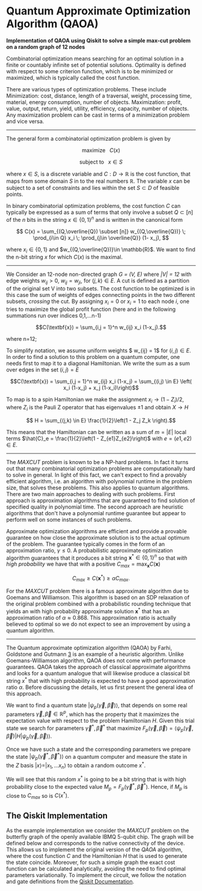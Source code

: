# Quantum Approximate Optimization Algorithm (QAOA)
<b>Implementation of QAOA using Qiskit to solve a simple max-cut problem on a random graph of 12 nodes</b>


Combinatorial optimization means searching for an optimal solution in a finite or countably infinite set of potential solutions. Optimality is defined with respect to some criterion function, which is to be minimized or maximized, which is typically called the cost function.

There are various types of optimization problems. These include Minimization: cost, distance, length of a traversal, weight, processing time, material, energy consumption, number of objects. Maximization: profit, value, output, return, yield, utility, efficiency, capacity, number of objects. Any maximization problem can be cast in terms of a minimization problem and vice versa. 

------------------------------------------------------------------------------------------------------------------------------

The general form a combinatorial optimization problem is given by



$$ \text{maximize } \;\;      C(x)$$




$$ \text{subject to } \;\; x \in S $$



where $x \in S$, is a discrete variable and $C : D \rightarrow \mathbb{R}$ is the cost function, that maps from some domain $S$ in to the real numbers $\mathbb{R}$. The variable $x$ can be subject to a set of constraints and lies within the set $S \subset D$ of feasible points.

In binary combinatorial optimization problems, the cost function $C$ can typically be expressed as a sum of terms that only involve a subset $Q \subset[n]$ of the $n$ bits in the string $x \in \{0,1\}^n$ and is written in the canonical form



$$ C(x) = \sum_{(Q,\overline{Q}) \subset [n]} w_{(Q,\overline{Q})} \; \prod_{i\in Q} x_i \; \prod_{j\in \overline{Q}} (1- x_j), $$



where $x_i \in \{0,1\}$ and $w_{(Q,\overline{Q})}\in \mathbb{R}$. We want to find the n-bit string $x$ for which $C(x)$ is the maximal.

---------------------------------------------------------------------------------------------------------------------------

We Consider an $12$-node non-directed graph *G = (V, E)* where *|V| = 12* with edge weights $w_{ij}>0$, $w_{ij}=w_{ji}$, for $(j,k)\in E$. A cut is defined as a partition of the original set V into two subsets. The cost function to be optimized is in this case the sum of weights of edges connecting points in the two different subsets, *crossing* the cut. By assigning $x_i=0$ or $x_i=1$ to each node $i$, one tries to maximize the global profit function (here and in the following summations run over indices 0,1,...n-1)



$$C(\textbf{x}) = \sum_{i,j = 1}^n  w_{ij} x_i (1-x_j).$$

where n=12;

To simplify notation, we assume uniform weights $ w_{ij} = 1$ for $(i,j) \in E$. In order to find a solution to this problem on a quantum computer, one needs first to map it to a diagonal  Hamiltonian. We write the sum as a sum over edges in the set $(i,j) = E$ 



$$C(\textbf{x}) = \sum_{i,j = 1}^n w_{ij} x_i (1-x_j)  = \sum_{(i,j) \in E} \left( x_i (1-x_j) + x_j (1-x_i)\right)$$



To map is to a spin Hamiltonian we make the assignment $x_i\rightarrow (1-Z_i)/2$, where $Z_i$ is the Pauli Z operator that has eigenvalues $\pm 1$ and obtain $X \rightarrow H$



$$ H = \sum_{(j,k) \in E} \frac{1}{2}\left(1 - Z_j Z_k \right).$$



This means that the Hamiltonian can be written as a sum of $m = |E|$ local terms $\hat{C}_e = \frac{1}{2}\left(1 - Z_{e1}Z_{e2}\right)$ with $e = (e1,e2) \in E$. 


---------------------------------------------------------------------------------------------------------------------------

The $MAXCUT$ problem is known to be a NP-hard problems. In fact it turns out that many combinatorial optimization problems are computationally hard to solve in general. In light of this fact, we can't expect to find a provably efficient algorithm, i.e. an algorithm with polynomial runtime in the problem size, that solves these problems. This also applies to quantum algorithms. There are two main approaches to dealing with such problems. First approach is approximation algorithms that are guaranteed to find solution of specified quality in polynomial time. The second approach are heuristic algorithms that don't have a polynomial runtime guarantee but appear to perform well on some instances of such problems. 

Approximate optimization algorithms are efficient and provide a provable guarantee on how close the approximate solution is to the actual optimum of the problem. The guarantee typically comes in the form of an approximation ratio, $\gamma \leq 0$. A probabilistic approximate optimization algorithm guarantees that it produces a bit string $\textbf{x}^* \in \{0,1\}^n$ so that *with high probability* we have that with a positive $C_{max} = \max_{\textbf{x}}C(\textbf{x})$ 



$$ C_{max} \geq C(\textbf{x}^*) \geq \alpha C_{max}. $$



For the $MAXCUT$ problem there is a famous approximate algorithm due to Goemans and Williamson. This algorithm is based on an SDP relaxation of the original problem combined with a probabilistic rounding technique that yields an with high probability approximate solution $\textbf{x}^*$ that has an approximation ratio of $\alpha \approx 0.868$. This approximation ratio is actually believed to optimal so we do not expect to see an improvement by using a quantum algorithm.

--------------------------------------------------------------------------------------------------------------------------

The Quantum approximate optimization algorithm (QAOA) by Farhi, Goldstone and Gutmann [3](#references) is an example of a heuristic algorithm. Unlike Goemans-Williamson algorithm, QAOA does not come with performance guarantees.
QAOA takes the approach of classical approximate algorithms and looks for a quantum analogue that will likewise produce a classical bit string $x^*$ that with high probability is expected to have a good approximation ratio $\alpha$. Before discussing the details, let us first present the general idea of this approach. 

We want to find a quantum state $|\psi_p(\vec{\gamma},\vec{\beta})\rangle$, that depends on some real parameters $\vec{\gamma},\vec{\beta} \in \mathbb{R}^p$, which has the property that it maximizes the expectation value with respect to the problem Hamiltonian $H$. Given this trial state we search for parameters $\vec{\gamma}^*,\vec{\beta}^*$ that maximize $F_p(\vec{\gamma},\vec{\beta}) = \langle \psi_p(\vec{\gamma},\vec{\beta})|H|\psi_p(\vec{\gamma},\vec{\beta})\rangle$. 

Once we have such a state and the corresponding parameters we prepare the state $|\psi_p(\vec{\gamma}^*,\vec{\beta}^*)\rangle$ on a quantum computer and measure the state in the $Z$ basis $|x \rangle = |x_1,\ldots x_n \rangle$ to obtain a random outcome $x^*$. 

We will see that this random $x^*$ is going to be a bit string that is with high probability close to the expected value $M_p = F_p(\vec{\gamma}^*,\vec{\beta}^*)$. Hence, if $M_p$ is close to $C_{max}$ so is $C(x^*)$.

## The Qiskit Implementation<a id='implementation'></a>

As the example implementation we consider the $MAXCUT$ problem on the butterfly graph of the openly available IBMQ 5-qubit chip. The graph will be defined below and corresponds to the native connectivity of the device. This allows us to implement the original version of the $QAOA$ algorithm, where the cost function $C$ and the Hamiltonian $H$ that is used to generate the state coincide. Moreover, for such a simple graph the exact cost function can be calculated analytically, avoiding the need to find optimal parameters variationally. To implement the circuit, we follow the notation and gate definitions from the [Qiskit Documentation](https://qiskit.org/documentation/).


```python

```


```python

```


```python

```


```python

```
